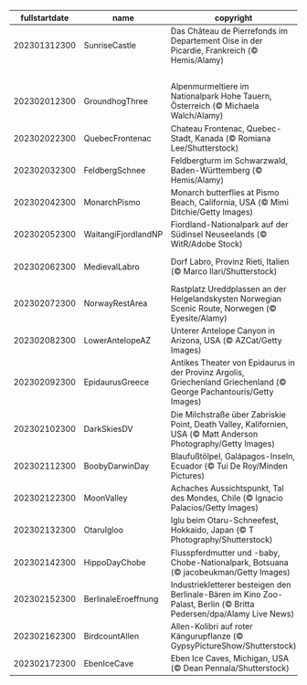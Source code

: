|fullstartdate|name|copyright|title|image|
|--|--|--|--|--|
202301312300|SunriseCastle|Das Château de Pierrefonds im Departement Oise in der Picardie, Frankreich (© Hemis/Alamy)|Ein Schloss voller Geschichte|![](/de-DE/2023/02/202301312300SunriseCastle.jpg)|
||||![](/de-DE/2023/02/.jpg)|
202302012300|GroundhogThree|Alpenmurmeltiere im Nationalpark Hohe Tauern, Österreich (© Michaela Walch/Alamy)|Der Frühling kommt|![](/de-DE/2023/02/202302012300GroundhogThree.jpg)|
202302022300|QuebecFrontenac|Chateau Frontenac, Quebec-Stadt, Kanada (© Romiana Lee/Shutterstock)|Spaß in der Kälte|![](/de-DE/2023/02/202302022300QuebecFrontenac.jpg)|
202302032300|FeldbergSchnee|Feldbergturm im Schwarzwald, Baden-Württemberg (© Hemis/Alamy)|Turm mit traumhafter Aussicht|![](/de-DE/2023/02/202302032300FeldbergSchnee.jpg)|
202302042300|MonarchPismo|Monarch butterflies at Pismo Beach, California, USA (© Mimi Ditchie/Getty Images)|Was sind das für bunte Insekten?|![](/de-DE/2023/02/202302042300MonarchPismo.jpg)|
202302052300|WaitangiFjordlandNP|Fiordland-Nationalpark auf der Südinsel Neuseelands (© WitR/Adobe Stock)|Die unendlichen Weiten der Natur|![](/de-DE/2023/02/202302052300WaitangiFjordlandNP.jpg)|
202302062300|MedievalLabro|Dorf Labro, Provinz Rieti, Italien (© Marco Ilari/Shutterstock)|Ein geschichtsträchtiger Hügel|![](/de-DE/2023/02/202302062300MedievalLabro.jpg)|
202302072300|NorwayRestArea|Rastplatz Ureddplassen an der Helgelandskysten Norwegian Scenic Route, Norwegen (© Eyesite/Alamy)|Toilette oder Touristenattraktion?|![](/de-DE/2023/02/202302072300NorwayRestArea.jpg)|
202302082300|LowerAntelopeAZ|Unterer Antelope Canyon in Arizona, USA (© AZCat/Getty Images)|Was sind das für schöne Sandwellen?|![](/de-DE/2023/02/202302082300LowerAntelopeAZ.jpg)|
202302092300|EpidaurusGreece|Antikes Theater von Epidaurus in der Provinz Argolis, Griechenland Griechenland (© George Pachantouris/Getty Images)|Das Meisterwerk der Akustikwissenschaft|![](/de-DE/2023/02/202302092300EpidaurusGreece.jpg)|
202302102300|DarkSkiesDV|Die Milchstraße über Zabriskie Point, Death Valley, Kalifornien, USA (© Matt Anderson Photography/Getty Images)|Ein Himmel voller Sterne|![](/de-DE/2023/02/202302102300DarkSkiesDV.jpg)|
202302112300|BoobyDarwinDay|Blaufußtölpel, Galápagos-Inseln, Ecuador (© Tui De Roy/Minden Pictures)|Eine sanfte Fußlandung|![](/de-DE/2023/02/202302112300BoobyDarwinDay.jpg)|
202302122300|MoonValley|Achaches Aussichtspunkt, Tal des Mondes, Chile (© Ignacio Palacios/Getty Images)|Fliege mich zum Mond!|![](/de-DE/2023/02/202302122300MoonValley.jpg)|
202302132300|OtaruIgloo|Iglu beim Otaru-Schneefest, Hokkaido, Japan (© T Photography/Shutterstock)|Schneeherzen|![](/de-DE/2023/02/202302132300OtaruIgloo.jpg)|
202302142300|HippoDayChobe|Flusspferdmutter und -baby, Chobe-Nationalpark, Botsuana (© jacobeukman/Getty Images)|Welt Flusspferd Tag, ein riesiges Fest|![](/de-DE/2023/02/202302142300HippoDayChobe.jpg)|
202302152300|BerlinaleEroeffnung|Industriekletterer besteigen den Berlinale-Bären im Kino Zoo-Palast, Berlin (© Britta Pedersen/dpa/Alamy Live News)|Ein Fest für den Film|![](/de-DE/2023/02/202302152300BerlinaleEroeffnung.jpg)|
202302162300|BirdcountAllen|Allen-Kolibri auf roter Kängurupflanze (© GypsyPictureShow/Shutterstock)|Der Great Backyard Bird Count kann nun beginnen!|![](/de-DE/2023/02/202302162300BirdcountAllen.jpg)|
202302172300|EbenIceCave|Eben Ice Caves, Michigan, USA (© Dean Pennala/Shutterstock)|Die Höhle für den Winter|![](/de-DE/2023/02/202302172300EbenIceCave.jpg)|
